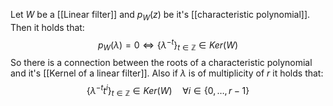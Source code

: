 Let $W$ be a [[Linear filter]] and $p_{W}(z)$ be it's [[characteristic polynomial]]. Then it holds that:
$$
p_{W}(\lambda)=0\Longleftrightarrow \{\lambda^{-t}\}_{t\in \mathbb{Z}}\in Ker(W)
$$
So there is a connection between the roots of a characteristic polynomial and it's [[Kernel of a linear filter]]. 
Also if $\lambda$ is of multiplicity of $r$ it holds that:
$$
\{\lambda^{-t}t^i\}_{t\in \mathbb{Z}}\in Ker(W)\hspace{1em} \forall i \in \{0,\dots,r-1\}
$$
